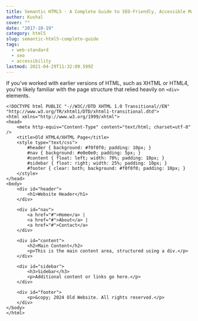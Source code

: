 ```yaml
---
title: Semantic HTML5 - A Complete Guide to SEO-Friendly, Accessible Markup
author: Kushal
cover: ""
date: "2017-10-19"
category: html5
slug: semantic-html5-complete-guide
tags:
  - web-standard
  - seo
  - accessibility
lastmod: 2021-04-29T11:32:09.599Z
---
```


If you've worked with earlier versions of HTML, such as XHTML or HTML4, you're likely familiar with the page structure that relied heavily on `<div>` elements.


```
<!DOCTYPE html PUBLIC "-//W3C//DTD XHTML 1.0 Transitional//EN" "http://www.w3.org/TR/xhtml1/DTD/xhtml1-transitional.dtd">
<html xmlns="http://www.w3.org/1999/xhtml">
<head>
    <meta http-equiv="Content-Type" content="text/html; charset=utf-8" />
    <title>Old HTML4/XHTML Page</title>
    <style type="text/css">
        #header { background: #f0f0f0; padding: 10px; }
        #nav { background: #e0e0e0; padding: 5px; }
        #content { float: left; width: 70%; padding: 10px; }
        #sidebar { float: right; width: 25%; padding: 10px; }
        #footer { clear: both; background: #f0f0f0; padding: 10px; }
    </style>
</head>
<body>
    <div id="header">
        <h1>Website Header</h1>
    </div>
    
    <div id="nav">
        <a href="#">Home</a> | 
        <a href="#">About</a> | 
        <a href="#">Contact</a>
    </div>
    
    <div id="content">
        <h2>Main Content</h2>
        <p>This is the main content area, structured using a div.</p>
    </div>
    
    <div id="sidebar">
        <h3>Sidebar</h3>
        <p>Additional content or links go here.</p>
    </div>
    
    <div id="footer">
        <p>&copy; 2024 Old Website. All rights reserved.</p>
    </div>
</body>
</html>
```
<!--stackedit_data:
eyJoaXN0b3J5IjpbLTc4NjY0NTg1OSwxMTYxNTQwOTg2LDE3OT
Y3MDA3MTMsNDQxOTg2MzUwLC0xOTk4NTE3MzcwXX0=
-->